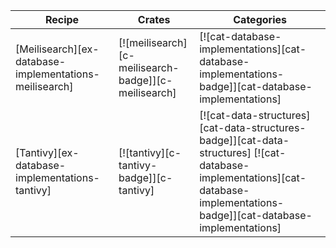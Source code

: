 | Recipe | Crates | Categories |
|--------|--------|------------|
| [Meilisearch][ex-database-implementations-meilisearch] | [![meilisearch][c-meilisearch-badge]][c-meilisearch] | [![cat-database-implementations][cat-database-implementations-badge]][cat-database-implementations] |
| [Tantivy][ex-database-implementations-tantivy] | [![tantivy][c-tantivy-badge]][c-tantivy] | [![cat-data-structures][cat-data-structures-badge]][cat-data-structures] [![cat-database-implementations][cat-database-implementations-badge]][cat-database-implementations] |

<div class="hidden">
</div>
